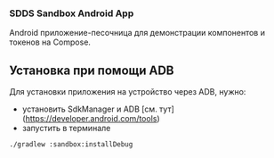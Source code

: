 ### SDDS Sandbox Android App

Android приложение-песочница для демонстрации компонентов и токенов на Compose.

## Установка при помощи ADB
Для установки приложения на устройство через ADB, нужно:
- установить SdkManager и ADB [см. тут] (https://developer.android.com/tools)
- запустить в терминале
```bash
./gradlew :sandbox:installDebug
```
